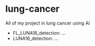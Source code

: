 # lung-cancer
All of my project in lung cancer using AI

- FL_LUNA16_detection: ...
- LUNA16_detection: ...
